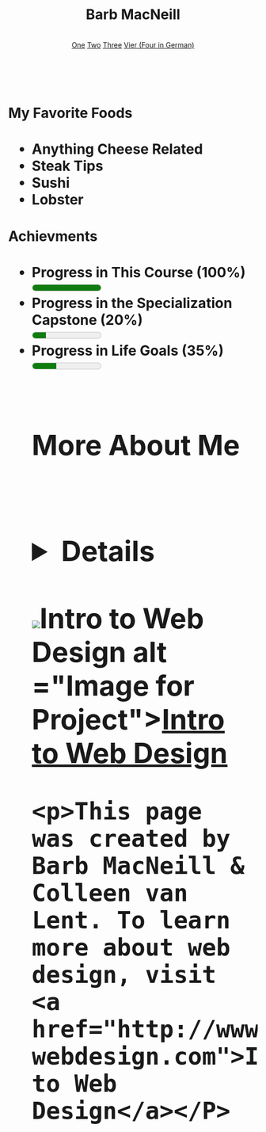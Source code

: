 <html lang= "en">
<head>
	<meta charset="utf-8">
<header>
<h1>Barb MacNeill</h1>
	<title>Final HTML Project</title>
<br>
     <a href="link1.html">One</a> <a href="link2.html">Two</a> <a href="link3.html">Three</a> <a href="Vier.html">Vier (Four in German)</a>
</header>
<br>
<body>
	<h1>My Favorite Foods<h1>
		<ul>
			<li>Anything Cheese Related</li>
			<li>Steak Tips</li>
			<li>Sushi</li>
			<li>Lobster</li>
		</ul>
	<h1> Achievments <h1>
		<ul>
		    	<li> Progress in This Course (100%)</li><meter min="0" max="100" value="100">100%</meter><br> 
		   	<li>Progress in the Specialization Capstone (20%)</li><meter min="0" max="100" value="20">20%</meter><br> 
			<li>Progress in Life Goals (35%)</li><meter min="0" max="100" value="35">35%</meter><br> 
<br>
	<h1>More About Me<h1>
<br>
		<details>I grew up in Sudbury, MA and now live in Manchester, NH with my dog, Tommy</details>

<br>

<footer>
	<img src ="http://www.intro-webdesign.com/images/newlogo.png"<a href="http://www.intro-webdesign.com/images/newlogo.png">Intro to Web Design</a>
	     alt ="Image for Project"><a href="http://www.intro-webdesign.com/images/newlogo.png">Intro to Web Design</a>
<br>
	
	<p>This page was created by Barb MacNeill & Colleen van Lent. To learn more about web design, visit
	<a href="http://www.intro-webdesign.com">Intro to Web Design</a></P>

